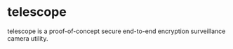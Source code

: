 # telescope #

telescope is a proof-of-concept secure end-to-end encryption surveillance
camera utility.

